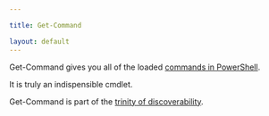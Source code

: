 ```yaml
---

title: Get-Command

layout: default
---
```


Get-Command gives you all of the loaded [commands in PowerShell](/PowerShell/Commands).

It is truly an indispensible cmdlet.

Get-Command is part of the [trinity of discoverability](/PowerShell/Concepts/Trinity-Of-Discoverability).
